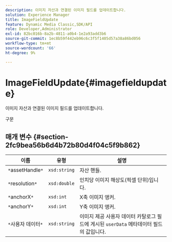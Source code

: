 ```yaml
---
description: 이미지 자산과 연결된 이미지 필드를 업데이트합니다.
solution: Experience Manager
title: ImageFieldUpdate
feature: Dynamic Media Classic,SDK/API
role: Developer,Administrator
exl-id: 82bc016b-8a2b-4811-a0b4-1e2a93add3b6
source-git-commit: 1ec8b59f442eb96c6c3f5f1405d57a38a86bd056
workflow-type: tm+mt
source-wordcount: '66'
ht-degree: 9%

---
```


# ImageFieldUpdate{#imagefieldupdate}

이미지 자산과 연결된 이미지 필드를 업데이트합니다.

구문

## 매개 변수 {#section-2fc9bea56b6d4b72b80d4f04c5f9b862}

| 이름 | 유형 | 설명 |
|---|---|---|
| `*`assetHandle`*` | `xsd:string` | 자산 핸들. |
| `*`resolution`*` | `xsd:double` | 인치당 이미지 해상도(픽셀 단위)입니다. |
| `*`anchorX`*` | `xsd:int` | X축 이미지 앵커. |
| `*`anchorY`*` | `xsd:int` | Y축 이미지 앵커. |
| `*`사용자 데이터`*` | `xsd:string` | 이미지 제공 사용자 데이터 카탈로그 필드에 게시된 `userData` 메타데이터 필드의 값입니다. |
